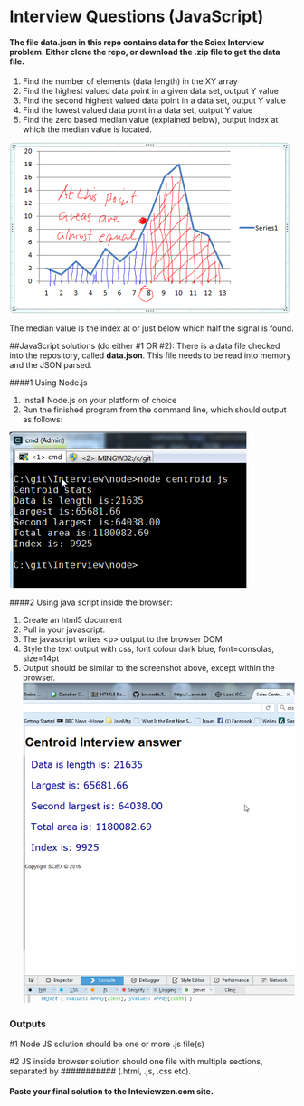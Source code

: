 # Interview Questions (JavaScript)
#### The file data.json  in this repo contains data for the Sciex Interview problem.  Either clone the repo, or download the .zip file to get the data file.
   1. Find the number of elements (data length) in the XY array
   2. Find the highest valued data point in a given data set, output Y value
   2. Find the second highest valued data point in a data set, output Y value
   3. Find the lowest valued data point in a data set, output Y value
   4. Find the zero based median value (explained below), output index at which the median value is located.

![Centroid peak.](peak.png)

The median value is the index at or just below which half the signal is found.


##JavaScript solutions  (do either #1 OR #2):
There is a data file checked into the repository, called **data.json**.  This file needs to be read into memory and the JSON parsed.

###\#1 Using Node.js
1.	Install Node.js on your platform of choice
2.	Run the finished program from the command line, which should output as follows:

![Desired Output](cmdLineOutput.png) 

###\#2  Using java script inside the browser:
1.	Create an html5 document
2.	Pull in your javascript.
3.	The javascript writes <p\> output to the browser DOM
4.	Style the text output with css, font colour dark blue, font=consolas, size=14pt
5.	Output should be similar to the screenshot above, except within the browser.
![Desired Output Web](webAnswer.png) 

### Outputs
\#1 Node JS solution should be one or more .js file(s)

\#2 JS inside browser solution should one file with multiple sections, separated by ########### (.html, .js, .css etc).

#### Paste your final solution to the Inteviewzen.com site. 
